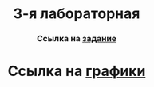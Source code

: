 
<h1 align="center">3-я лабораторная</h1>

<span> </span>
<h3 align="center">Ссылка на <a href="https://drive.google.com/drive/folders/1nOqOvQt7JL47Hs4P1zPSNKczyow92d4s)https://drive.google.com/drive/folders/1nOqOvQt7JL47Hs4P1zPSNKczyow92d4s" target="_blank">задание</a> 

 <h1 align="center">Ссылка на <a href="https://docs.google.com/spreadsheets/d/1-XGmICNCfyjJu5Z4UpgmCYQSykme6tYPRvIPzMWdlY0/edit?usp=sharing" target="_blank">графики</a> 
